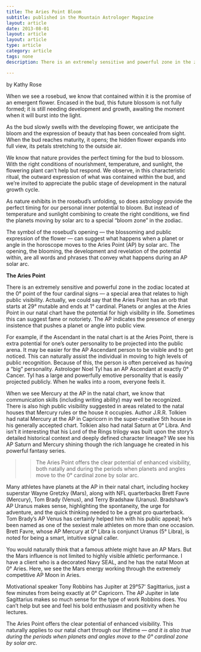 ```yaml
---
title: The Aries Point Bloom
subtitle: published in the Mountain Astrologer Magazine
layout: article
date: 2013-08-01
layout: article
layout: article
type: article
category: article
tags: none
description: There is an extremely sensitive and powerful zone in the zodiac located at the 0 degrees point of the four cardinal signs - a special area that relates to high public visibility. Actually, we could say that the Aries Point has an orb that starts at 29 degrees mutable and ends at 1 degree cardinal. Planets or angles at the Aries Point in our natal chart have the potential for high visibility in life. Sometimes this can suggest fame or notoriety. The AP indicates the presence of energy insistence that pushes a planet or angle into public view.

---
```

by Kathy Rose

When we see a rosebud, we
know that contained within it is the
promise of an emergent flower.
Encased in the bud, this future blossom
is not fully formed; it is still
needing development and growth,
awaiting the moment when it will
burst into the light.

As the bud slowly swells with the
developing flower, we anticipate the
bloom and the expression of beauty
that has been concealed from sight.
When the bud reaches maturity, it
opens; the hidden flower expands into
full view, its petals stretching to the
outside air.

We know that nature provides
the perfect timing for the bud to
blossom. With the right conditions
of nourishment, temperature, and
sunlight, the flowering plant can’t help
but respond. We observe, in this characteristic
ritual, the outward expression
of what was contained within the
bud, and we’re invited to appreciate
the public stage of development in the
natural growth cycle.

As nature exhibits in the rosebud’s
unfolding, so does astrology provide
the perfect timing for our personal
inner potential to bloom. But instead
of temperature and sunlight combining
to create the right conditions, we
find the planets moving by solar arc to
a special “bloom zone” in the zodiac.

The symbol of the rosebud’s
opening — the blossoming and public
expression of the flower — can
suggest what happens when a planet
or angle in the horoscope moves to
the Aries Point (AP) by solar arc. The
opening, the blooming, the development
and revelation of the potential within, are all words and phrases that
convey what happens during an AP
solar arc.



**The Aries Point**

There is an extremely sensitive and
powerful zone in the zodiac located at
the 0° point of the four cardinal signs —
a special area that relates to high public
visibility. Actually, we could say that the
Aries Point has an orb that starts at 29°
mutable and ends at 1° cardinal. Planets
or angles at the Aries Point in our natal
chart have the potential for high visibility
in life. Sometimes this can suggest
fame or notoriety. The AP indicates
the presence of energy insistence that
pushes a planet or angle into public
view.

For example, if the Ascendant in
the natal chart is at the Aries Point,
there is extra potential for one’s outer
personality to be projected into the public
arena. It may be easier for the AP
Ascendant person to be visible and to
get noticed. This can naturally assist the
individual in moving to high levels of
public recognition. Because of this, the
person is often perceived as having a
“big” personality. Astrologer Noel Tyl
has an AP Ascendant at exactly 0°
Cancer. Tyl has a large and powerfully
emotive personality that is easily projected
publicly. When he walks into a
room, everyone feels it.

When we see Mercury at the AP in
the natal chart, we know that communication
skills (including writing ability)
may well be recognized. There is also
high public visibility suggested in areas
related to the natal houses that Mercury
rules or the house it occupies. Author
J.R.R. Tolkien had natal Mercury at the
AP in Capricorn in the super-creative
5th house in his generally accepted
chart. Tolkien also had natal Saturn at
0° Libra. And isn’t it interesting that his
Lord of the Rings trilogy was built upon
the story’s detailed historical context
and deeply defined character lineage?
We see his AP Saturn and Mercury shining
though the rich language he created
in his powerful fantasy series.

>>The Aries Point offers
the clear potential of
enhanced visibility,
both natally and during
the periods when
planets and angles
move to the 0° cardinal
zone by solar arc.

Many athletes have planets at  the
AP in their natal chart, including hockey
superstar Wayne Gretzky (Mars), along
with NFL quarterbacks Brett Favre
(Mercury), Tom Brady (Venus), and
Terry Bradshaw (Uranus). Bradshaw’s
AP Uranus makes sense, highlighting
the spontaneity, the urge for adventure,
and the quick thinking needed to be a
great pro quarterback. Tom Brady’s AP
Venus has certainly helped him with
his public appeal; he’s been named as
one of the sexiest male athletes on more
than one occasion. Brett Favre, whose
AP Mercury at 0° Libra is conjunct Uranus
(5° Libra), is noted for being a
smart, intuitive signal caller.

You would naturally think that a
famous athlete might have an AP Mars.
But the Mars influence is not limited
to highly visible athletic performance.
I have a client who is a decorated Navy
SEAL, and he has the natal Moon at 0°
Aries. Here, we see the Mars energy
working through the extremely competitive
AP Moon in Aries.

Motivational speaker Tony Robbins
has Jupiter at 29°57' Sagittarius, just a
few minutes from being exactly at 0°
Capricorn. The AP Jupiter in late Sagittarius
makes so much sense for the type
of work Robbins does. You can’t help
but see and feel his bold enthusiasm
and positivity when he lectures.

The Aries Point offers the clear
potential of enhanced visibility. This naturally
applies to our natal chart through
our lifetime — *and it is also true during
the periods when planets and angles
move to the 0° cardinal zone by solar arc.*